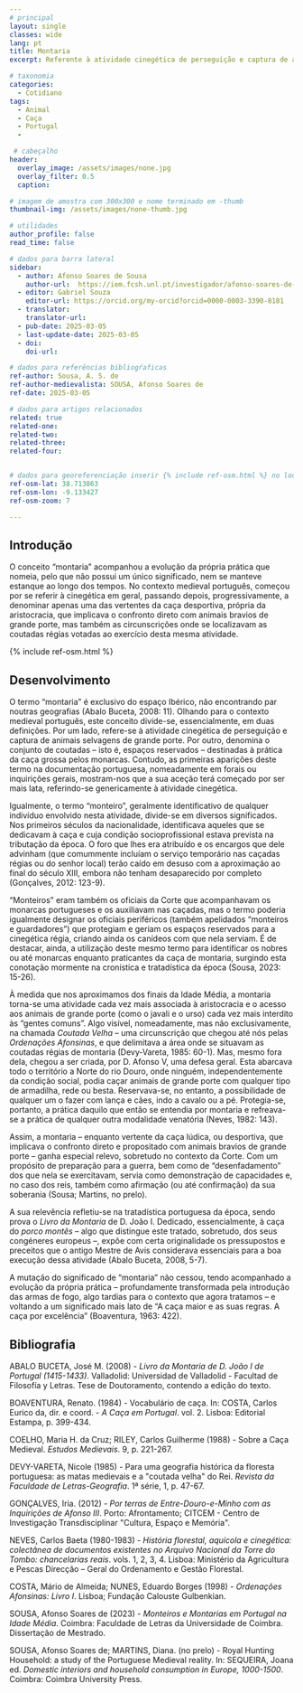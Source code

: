 ```yaml
---
# principal
layout: single
classes: wide
lang: pt
title: Montaria  
excerpt: Referente à atividade cinegética de perseguição e captura de animais selvagens de grande porte. Também denomina o conjunto de coutadas. 

# taxonomia
categories:
  - Cotidiano
tags:
  - Animal
  - Caça
  - Portugal
  - 

 # cabeçalho
header:
  overlay_image: /assets/images/none.jpg
  overlay_filter: 0.5 
  caption: 

# imagem de amostra com 300x300 e nome terminado em -thumb
thumbnail-img: /assets/images/none-thumb.jpg

# utilidades
author_profile: false
read_time: false

# dados para barra lateral
sidebar:
  - author: Afonso Soares de Sousa
    author-url:  https://iem.fcsh.unl.pt/investigador/afonso-soares-de-sousa/
  - editor: Gabriel Souza
    editor-url: https://orcid.org/my-orcid?orcid=0000-0003-3390-8181
  - translator: 
    translator-url:
  - pub-date: 2025-03-05
  - last-update-date: 2025-03-05
  - doi: 
    doi-url:

# dados para referências bibliogŕaficas
ref-author: Sousa, A. S. de
ref-author-medievalista: SOUSA, Afonso Soares de
ref-date: 2025-03-05

# dados para artigos relacionados
related: true
related-one: 
related-two: 
related-three:  
related-four:  


# dados para georeferenciação inserir {% include ref-osm.html %} no local onde é para surgir mapa. Zoom entre 1 e 20
ref-osm-lat: 38.713863
ref-osm-lon: -9.133427
ref-osm-zoom: 7

---
```

## Introdução
O conceito “montaria” acompanhou a evolução da própria prática que nomeia, pelo que não possui um único significado, nem se manteve estanque ao longo dos tempos. No contexto medieval português, começou por se referir à cinegética em geral, passando depois, progressivamente, a denominar apenas uma das vertentes da caça desportiva, própria da aristocracia, que implicava o confronto direto com animais bravios de grande porte, mas também as circunscrições onde se localizavam as coutadas régias votadas ao exercício desta mesma atividade.

{% include ref-osm.html %}


## Desenvolvimento
O termo “montaria” é exclusivo do espaço Ibérico, não encontrando par noutras geografias (Abalo Buceta, 2008: 11). Olhando para o contexto medieval português, este conceito divide-se, essencialmente, em duas definições. Por um lado, refere-se à atividade cinegética de perseguição e captura de animais selvagens de grande porte. Por outro, denomina o conjunto de coutadas – isto é, espaços reservados – destinadas à prática da caça grossa pelos monarcas. Contudo, as primeiras aparições deste termo na documentação portuguesa, nomeadamente em forais ou inquirições gerais, mostram-nos que a sua aceção terá começado por ser mais lata, referindo-se genericamente à atividade cinegética.

Igualmente, o termo “monteiro”, geralmente identificativo de qualquer indivíduo envolvido nesta atividade, divide-se em diversos significados. Nos primeiros séculos da nacionalidade, identificava aqueles que se dedicavam à caça e cuja condição socioprofissional estava prevista na tributação da época. O foro que lhes era atribuído e os encargos que dele advinham (que comummente incluíam o serviço temporário nas caçadas régias ou do senhor local) terão caído em desuso com a aproximação ao final do século XIII, embora não tenham desaparecido por completo (Gonçalves, 2012: 123-9).

“Monteiros” eram também os oficiais da Corte que acompanhavam os monarcas portugueses e os auxiliavam nas caçadas, mas o termo poderia igualmente designar os oficiais periféricos (também apelidados “monteiros e guardadores”) que protegiam e geriam os espaços reservados para a cinegética régia, criando ainda os canídeos com que nela serviam. É de destacar, ainda, a utilização deste mesmo termo para identificar os nobres ou até monarcas enquanto praticantes da caça de montaria, surgindo esta conotação mormente na cronística e tratadística da época (Sousa, 2023: 15-26).

À medida que nos aproximamos dos finais da Idade Média, a montaria torna-se uma atividade cada vez mais associada à aristocracia e o acesso aos animais de grande porte (como o javali e o urso) cada vez mais interdito às “gentes comuns”. Algo visível, nomeadamente, mas não exclusivamente, na chamada *Coutada Velha* – uma circunscrição que chegou até nós pelas *Ordenações Afonsinas*, e que delimitava a área onde se situavam as coutadas régias de montaria (Devy-Vareta, 1985: 60-1). Mas, mesmo fora dela, chegou a ser criada, por D. Afonso V, uma defesa geral. Esta abarcava todo o território a Norte do rio Douro, onde ninguém, independentemente da condição social, podia caçar animais de grande porte com qualquer tipo de armadilha, rede ou besta. Reservava-se, no entanto, a possibilidade de qualquer um o fazer com lança e cães, indo a cavalo ou a pé. Protegia-se, portanto, a prática daquilo que então se entendia por montaria e refreava-se a prática de qualquer outra modalidade venatória (Neves, 1982: 143).

Assim, a montaria – enquanto vertente da caça lúdica, ou desportiva, que implicava o confronto direto e propositado com animais bravios de grande porte – ganha especial relevo, sobretudo no contexto da Corte. Com um propósito de preparação para a guerra, bem como de “desenfadamento” dos que nela se exercitavam, servia como demonstração de capacidades e, no caso dos reis, também como afirmação (ou até confirmação) da sua soberania (Sousa; Martins, no prelo).

A sua relevência refletiu-se na tratadística portuguesa da época, sendo prova o *Livro da Montaria* de D. João I. Dedicado, essencialmente, à caça do *porco montês* – algo que distingue este tratado, sobretudo, dos seus congéneres europeus –, expõe com certa originalidade os pressupostos e preceitos que o antigo Mestre de Avis considerava essenciais para a boa execução dessa atividade (Abalo Buceta, 2008, 5-7).

A mutação do significado de “montaria” não cessou, tendo acompanhado a evolução da própria prática – profundamente transformada pela introdução das armas de fogo, algo tardias para o contexto que agora tratamos – e voltando a um significado mais lato de “A caça maior e as suas regras. A caça por excelência” (Boaventura, 1963: 422).


## Bibliografia
ABALO BUCETA, José M. (2008) - *Livro da Montaria de D. João I de Portugal (1415-1433)*. Valladolid: Universidad de Valladolid - Facultad de Filosofía y Letras. Tese de Doutoramento, contendo a edição do texto. 

BOAVENTURA, Renato. (1984) - Vocabulário de caça. In: COSTA, Carlos Eurico da, dir. e coord. - *A Caça em Portugal*. vol. 2. Lisboa: Editorial Estampa, p. 399-434.

COELHO, Maria H. da Cruz; RILEY, Carlos Guilherme (1988) - Sobre a Caça Medieval. *Estudos Medievais*. 9, p. 221-267.

DEVY-VARETA, Nicole (1985) - Para uma geografia histórica da floresta portuguesa: as matas medievais e a "coutada velha" do Rei. *Revista da Faculdade de Letras-Geografia*. 1ª série, 1, p. 47-67.

GONÇALVES, Iria. (2012) - *Por terras de Entre-Douro-e-Minho com as Inquirições de Afonso III*. Porto: Afrontamento; CITCEM - Centro de Investigação Transdisciplinar "Cultura, Espaço e Memória".

NEVES, Carlos Baeta (1980-1983) - *História florestal, aquícola e cinegética: colectânea de documentos existentes no Arquivo Nacional da Torre do Tombo: chancelarias reais*. vols. 1, 2, 3, 4. Lisboa: Ministério da Agricultura e Pescas Direcção – Geral do Ordenamento e Gestão Florestal.

COSTA, Mário de Almeida; NUNES, Eduardo Borges (1998) - *Ordenações Afonsinas: Livro I*. Lisboa; Fundação Calouste Gulbenkian.

SOUSA, Afonso Soares de (2023) - *Monteiros e Montarias em Portugal na Idade Média*. Coimbra: Faculdade de Letras da Universidade de Coimbra. Dissertação de Mestrado.

SOUSA, Afonso Soares de; MARTINS, Diana. (no prelo) - Royal Hunting Household: a study of the Portuguese Medieval reality. In: SEQUEIRA, Joana ed. *Domestic interiors and household consumption in Europe, 1000-1500*. Coimbra: Coimbra University Press.